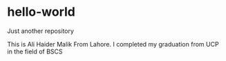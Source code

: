 # hello-world
Just another repository

This is Ali Haider Malik From Lahore. I completed my graduation from UCP in the field of BSCS
